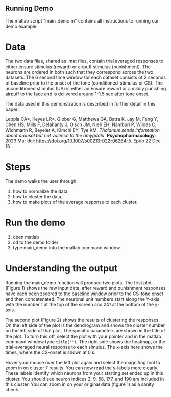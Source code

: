 ## Running Demo

The matlab script "main_demo.m" contains all instructions to running our demo example.

# Data
The two data files, shared as .mat files, contain trial averaged responses to either ensure stimulus (reward) or airpuff stimulus (punishment).
The neurons are ordered in both such that they correspond across the two datasets.  The 6 second time window for each dataset consists of 2 seconds of baseline prior to the onset of the tone (conditioned-stimulus or CS).  The unconditioned stimulus (US) is either an Ensure reward or a mildly punishing airpuff to the face and is delivered around 1-1.5 sec after tone onset.  

The data used in this demonstration is described in further detail in this paper: 

Leppla CA*, Keyes LR*, Glober G, Matthews GA, Batra K, Jay M, Feng Y, Chen HS, Mills F, Delahanty J, Olson JM, Nieh EH, Namburi P, Wildes C, Wichmann R, Beyeler A, Kimchi EY,  Tye KM. *Thalamus sends information about arousal but not valence to the amygdala.* **Psychopharmacology**: 2023 Mar doi: https://doi.org/10.1007/s00213-022-06284-5. Epub 22 Dec 16

# Steps
The demo walks the user through:
1. how to normalize the data,
2. how to cluster the data,
3. how to make plots of the average response to each cluster.

# Run the demo
1. open matlab
2. cd to the demo folder
3. type main_demo into the matlab command window.

# Understanding the output
Running the main_demo function will produce two plots.  The first plot (Figure 1) shows the raw input data, after reward and punishment responses have each been zscored to the baseline window prior to the CS-tone onset and then concatenated.  The neuronal unit numbers start along the Y-axis with the number 1 at the top of the screen and 241 at the bottom of the y-axis.  

The second plot (Figure 2) shows the results of clustering the responses.  On the left side of the plot is the dendrogram and shows the cluster number on the left side of that plot.  The specific parameters are shown in the title of the plot.  To turn this off, select the plot with your pointer and in the matlab command window type `title('')`.  The right side shows the heatmap, or the trial-averaged neural response to each simulus.  The x-axis here shows the times, where the CS-onset is shown at 0 s.

Hover your mouse over the left plot again and select the magnifing tool to zoom in on cluster 7 results.  You can now read the y-labels more clearly.  These labels identify which neurons from your starting set ended up in this cluster.  You should see neuron indices 2, 9, 58, 177, and 190 are included in this cluster.  You can zoom in on your original data (figure 1) as a sanity check.  

